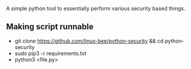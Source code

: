A simple python tool to essentially perform various security based things.

## Making script runnable
- git clone https://github.com/linux-bee/python-security && cd python-security
- sudo pip3 -r requirements.txt
- python3 <file.py>